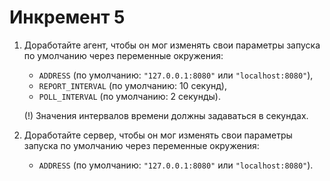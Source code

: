 # Инкремент 5

1. Доработайте агент, чтобы он мог изменять свои параметры запуска по умолчанию через переменные окружения:
   - `ADDRESS` (по умолчанию: `"127.0.0.1:8080"` или `"localhost:8080"`),
   - `REPORT_INTERVAL` (по умолчанию: 10 секунд),
   - `POLL_INTERVAL` (по умолчанию: 2 секунды).

   (!) Значения интервалов времени должны задаваться в секундах.

2. Доработайте сервер, чтобы он мог изменять свои параметры запуска по умолчанию через переменные окружения:
   - `ADDRESS` (по умолчанию: `"127.0.0.1:8080"` или `"localhost:8080"`).
